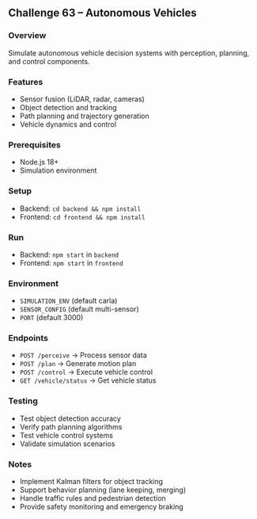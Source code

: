 ## Challenge 63 – Autonomous Vehicles

### Overview
Simulate autonomous vehicle decision systems with perception, planning, and control components.

### Features
- Sensor fusion (LiDAR, radar, cameras)
- Object detection and tracking
- Path planning and trajectory generation
- Vehicle dynamics and control

### Prerequisites
- Node.js 18+
- Simulation environment

### Setup
- Backend: `cd backend && npm install`
- Frontend: `cd frontend && npm install`

### Run
- Backend: `npm start` in `backend`
- Frontend: `npm start` in `frontend`

### Environment
- `SIMULATION_ENV` (default carla)
- `SENSOR_CONFIG` (default multi-sensor)
- `PORT` (default 3000)

### Endpoints
- `POST /perceive` → Process sensor data
- `POST /plan` → Generate motion plan
- `POST /control` → Execute vehicle control
- `GET /vehicle/status` → Get vehicle status

### Testing
- Test object detection accuracy
- Verify path planning algorithms
- Test vehicle control systems
- Validate simulation scenarios

### Notes
- Implement Kalman filters for object tracking
- Support behavior planning (lane keeping, merging)
- Handle traffic rules and pedestrian detection
- Provide safety monitoring and emergency braking